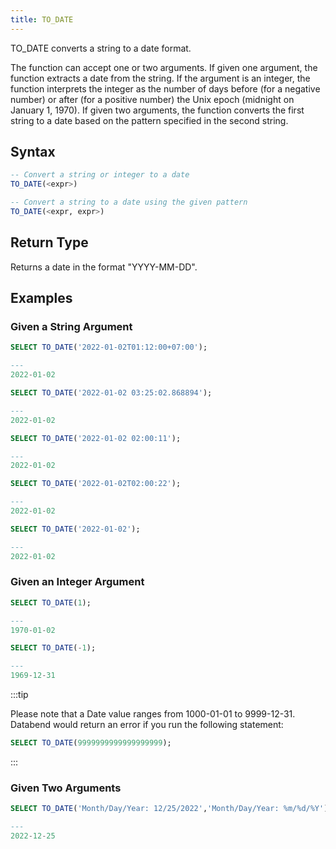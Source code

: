 ```yaml
---
title: TO_DATE
---
```


TO_DATE converts a string to a date format. 

The function can accept one or two arguments. If given one argument, the function extracts a date from the string. If the argument is an integer, the function interprets the integer as the number of days before (for a negative number) or after (for a positive number) the Unix epoch (midnight on January 1, 1970). If given two arguments, the function converts the first string to a date based on the pattern specified in the second string.


## Syntax

```sql
-- Convert a string or integer to a date
TO_DATE(<expr>)

-- Convert a string to a date using the given pattern
TO_DATE(<expr, expr>)
```

## Return Type

Returns a date in the format "YYYY-MM-DD".

## Examples

### Given a String Argument

```sql
SELECT TO_DATE('2022-01-02T01:12:00+07:00');

---
2022-01-02

SELECT TO_DATE('2022-01-02 03:25:02.868894');

---
2022-01-02

SELECT TO_DATE('2022-01-02 02:00:11');

---
2022-01-02

SELECT TO_DATE('2022-01-02T02:00:22');

---
2022-01-02

SELECT TO_DATE('2022-01-02');

---
2022-01-02
```

### Given an Integer Argument

```sql
SELECT TO_DATE(1);

---
1970-01-02

SELECT TO_DATE(-1);

---
1969-12-31
```

:::tip

Please note that a Date value ranges from 1000-01-01 to 9999-12-31. Databend would return an error if you run the following statement:

```sql
SELECT TO_DATE(9999999999999999999);
```
:::

### Given Two Arguments

```sql
SELECT TO_DATE('Month/Day/Year: 12/25/2022','Month/Day/Year: %m/%d/%Y');

---
2022-12-25
```